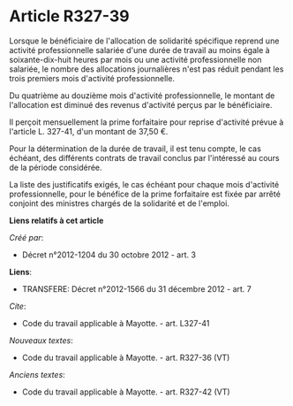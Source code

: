 # Article R327-39

Lorsque le bénéficiaire de l'allocation de solidarité spécifique reprend une activité professionnelle salariée d'une durée de
travail au moins égale à soixante-dix-huit heures par mois ou une activité professionnelle non salariée, le nombre des
allocations journalières n'est pas réduit pendant les trois premiers mois d'activité professionnelle. 

Du quatrième au douzième mois d'activité professionnelle, le montant de l'allocation est diminué des revenus d'activité
perçus par le bénéficiaire. 

Il perçoit mensuellement la prime forfaitaire pour reprise d'activité prévue à l'article L. 327-41, d'un montant de 37,50 €. 

Pour la détermination de la durée de travail, il est tenu compte, le cas échéant, des différents contrats de travail conclus
par l'intéressé au cours de la période considérée. 

La liste des justificatifs exigés, le cas échéant pour chaque mois d'activité professionnelle, pour le bénéfice de la prime
forfaitaire est fixée par arrêté conjoint des ministres chargés de la solidarité et de l'emploi.

**Liens relatifs à cet article**

_Créé par_:

  - Décret n°2012-1204 du 30 octobre 2012 - art. 3

**Liens**:

  - TRANSFERE: Décret n°2012-1566 du 31 décembre 2012 - art. 7

_Cite_:

  - Code du travail applicable à Mayotte. - art. L327-41

_Nouveaux textes_:

  - Code du travail applicable à Mayotte. - art. R327-36 (VT)

_Anciens textes_:

  - Code du travail applicable à Mayotte. - art. R327-42 (VT)
